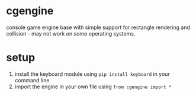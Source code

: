 # cgengine
console game engine base with simple support for rectangle rendering and collision - may not work on some operating systems.

# setup
1. install the keyboard module using ```pip install keyboard``` in your command line
2. import the engine in your own file using ```from cgengine import *```
